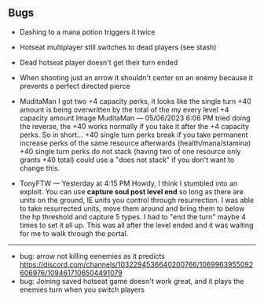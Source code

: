## Bugs
- Dashing to a mana potion triggers it twice
- Hotseat multiplayer still switches to dead players (see stash)
- Dead hotseat player doesn't get their turn ended
- When shooting just an arrow it shouldn't center on an enemy because it prevents a perfect directed pierce
- MuditaMan
I got two +4 capacity perks, it looks like the single turn +40 amount is being overwritten by the total of the my every level +4 capacity amount
Image
MuditaMan — 05/06/2023 6:06 PM
tried doing the reverse, the +40 works normally if you take it after the +4 capacity perks. So in short...
+40 single turn perks break if you take permanent increase perks of the same resource afterwards (health/mana/stamina)
+40 single turn perks do not stack (having two of one resource only grants +40 total) could use a "does not stack" if you don't want to change this. 

- TonyFTW — Yesterday at 4:15 PM
Howdy, I think I stumbled into an exploit. You can use **capture soul post level end** so long as there are units on the ground, IE units you control through resurrection. I was able to take resurrected units, move them around and bring them to below the hp threshold and capture 5 types. I had to "end the turn" maybe 4 times to set it all up. This was all after the level ended and it was waiting for me to walk through the portal.


---
- bug: arrow not killing eenemies as it predicts https://discord.com/channels/1032294536640200766/1069963955092606976/1094617106504491079
- bug: Joining saved hotseat game doesn't work great, and it plays the enemies turn when you switch players